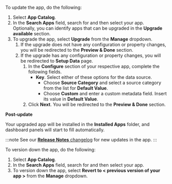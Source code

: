 To update the app, do the following:

1. Select **App Catalog**.
1. In the **Search Apps** field, search for and then select your app. <br/>Optionally, you can identify apps that can be upgraded in the **Upgrade available** section.
1. To upgrade the app, select **Upgrade** from the **Manage** dropdown.
    1. If the upgrade does not have any configuration or property changes, you will be redirected to the **Preview & Done** section.
    1. If the upgrade has any configuration or property changes, you will be redirected to **Setup Data** page.
        1. In the **Configure** section of your respective app, complete the following fields.
            - **Key**. Select either of these options for the data source.
                * Choose **Source Category** and select a source category from the list for **Default Value**.
                * Choose **Custom** and enter a custom metadata field. Insert its value in **Default Value**.
        1. Click **Next**. You will be redirected to the **Preview & Done** section.

**Post-update**

Your upgraded app will be installed in the **Installed Apps** folder, and dashboard panels will start to fill automatically.

:::note
See our [**Release Notes** changelog](/release-notes-service) for new updates in the app.
:::

To version down the app, do the following:

1. Select **App Catalog**.
1. In the **Search Apps** field, search for and then select your app.
1. To version down the app, select **Revert to < previous version of your app >** from the **Manage** dropdown.
